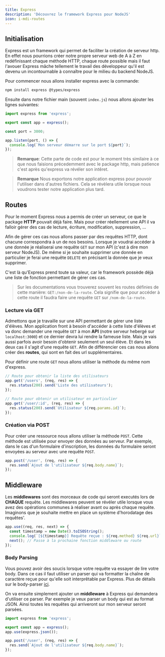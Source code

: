 ```yaml
---
title: Express
description: 'Découvrez le framework Express pour NodeJS'
icon: i-mdi-routes
---
```


## Initialisation

Express est un framework qui permet de faciliter la création de serveur http. En effet nous pourrions créer notre propre serveur web de A à Z en redéfinissant chaque méthode HTTP, chaque route possible mais il faut l'avouer Express mâche tellement le travail des développeur qu'il est devenu un incontournable à connaître pour le milieu du backend NodeJS.

Pour commencer nous allons installer express avec la commande:

```bash
npm install express @types/express
```

Ensuite dans notre fichier main (souvent `index.js`) nous allons ajouter les lignes suivantes:

```typescript
import express from 'express';

export const app = express();

const port = 3000;

app.listen(port, () => {
  console.log(`Mon serveur démarre sur le port ${port}`);
});
```

> **Remarque**: Cette parte de code est pour le moment très similaire à ce que nous faisions précedemment avec le package http, mais patience c'est après qu'express va révéler son intêret.

> **Remarque** Nous exportons notre application express pour pouvoir l'utiliser dans d'autres fichiers. Cela se révèlera utile lorsque nous voudrons tester notre application plus tard.

## Routes

Pour le moment Express nous a permis de créer un serveur, ce que le package **HTTP** pouvait déjà faire. Mais pour créer réellement une API il va falloir gérer des cas de lecture, écriture, modification, suppression, ...

Afin de gérer ces cas nous allons passer par des requêtes HTTP, dont chacune correspondra à un de nos besoins. Lorsque je voudrai accéder à une donnée je réaliserai une requête `GET` sur mon API (c'est à dire mon serveur NodeJS). De même si je souhaite supprimer une donnée en particulier je ferai une requête `DELETE` en précisant la donnée que je veux supprimer.

C'est là qu'Express prend toute sa valeur, car le framework possède déjà une liste de fonction permettant de gérer ces cas.

> Sur les documentations vous trouverez souvent les routes définies de cette manière: `GET:/non-de-la-route`. Cela signifie que pour accéder à cette route il faudra faire une requête `GET` sur `/nom-de-la-route`.

### Lecture via GET

Admettons que je travaille sur une API permettant de gérer une liste d'élèves. Mon application front à besoin d'accéder à cette liste d'élèves et va donc demander une requête `GET` à mon **API** (notre serveur hebergé sur `localhost:3000`) et ce dernier devra lui rendre la fameuse liste. Mais je vais aussi parfois avoir besoin d'obtenir seulement un seul élève. Et dans les deux cas il s'agit d'une requête `GET`. Afin de différencier ces cas nous allons créer des **routes**, qui sont en fait des url supplémentaires.

Pour définir une route `GET` nous allons utiliser la méthode du même nom d'express.

```typescript
// Route pour obtenir la liste des utilisateurs
app.get('/users', (req, res) => {
  res.status(200).send('Liste des utilisateurs');
});

// Route pour obtenir un utilisateur en particulier
app.get('/user/:id', (req, res) => {
  res.status(200).send(`Utilisateur ${req.params.id}`);
});
```

### Création via POST

Pour créer une ressource nous allons utiliser la méthode `POST`. Cette méthode est utilisée pour envoyer des données au serveur. Par exemple, dans le cas d'un formulaire d'inscription, les données du formulaire seront envoyées au serveur avec une requête `POST`.

```typescript
app.post('/user', (req, res) => {
  res.send(`Ajout de l'utilisateur ${req.body.name}`);
});
```

## Middleware

Les **middlewares** sont des morceaux de code qui seront executés lors de **CHAQUE** requête. Les middlewares peuvent se révéler utile lorsque vous avez des opérations communes à réaliser avant ou après chaque requête. Imaginons que je souhaite mettre en place un système d'horodatage des requêtes'.

```typescript
app.use((req, res, next) => {
  const timestamp = new Date().toISOString();
  console.log(`[${timestamp}] Requête reçue : ${req.method} ${req.url}`);
  next(); // Passe à la prochaine fonction middleware ou route
});
```

### Body Parsing

Vous pouvez avoir des soucis lorsque votre requête va essayer de lire votre body. Dans ce cas il faut utiliser un parser qui va formatter la chaîne de caractère reçue pour qu'elle soit interprêtable par Express. Plus de détails sur le body-parser [ici](https://expressjs.com/en/resources/middleware/body-parser.html).

On va ensuite simplement ajouter un **middleware** à Express qui demandera d'utiliser ce parser. Par exemple je veux parser un body qui est au format JSON. Ainsi toutes les requêtes qui arriveront sur mon serveur seront parsées.

```typescript
import express from 'express';

export const app = express();
app.use(express.json());

app.post('/user', (req, res) => {
  res.send(`Ajout de l'utilisateur ${req.body.name}`);
});
```
